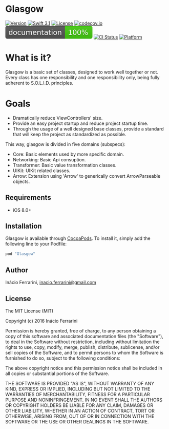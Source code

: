 # Glasgow
[![Version](https://img.shields.io/cocoapods/v/Glasgow.svg?style=flat)](http://cocoapods.org/pods/Glasgow)
[![Swift 3.1](https://img.shields.io/badge/Swift-3.1-green.svg?style=flat)](https://swift.org/)
[![License](https://img.shields.io/cocoapods/l/Glasgow.svg?style=flat)](http://cocoapods.org/pods/Glasgow)
[![codecov.io](https://codecov.io/github/inacioferrarini/Glasgow/coverage.svg?branch=master)](https://codecov.io/github/inacioferrarini/Glasgow)
[![Documentation Coverage](https://github.com/inacioferrarini/glasgow/blob/master/docs/badge.svg)](https://github.com/realm/jazzy)
[![CI Status](http://img.shields.io/travis/inacioferrarini/Glasgow.svg?style=flat)](https://travis-ci.org/inacioferrarini/Glasgow)
[![Platform](https://img.shields.io/cocoapods/p/Glasgow.svg?style=flat)](http://cocoapods.org/pods/Glasgow)


# What is it?
Glasgow is a basic set of classes, designed to work well together or not.
Every class has one responsibility and one responsibility only, being fully adherent to S.O.L.I.D. principles.

# Goals
* Dramatically reduce ViewControllers' size.
* Provide an easy project startup and reduce project startup time.
* Through the usage of a well designed base classes, provide a standard that will keep the project as standardized as possible.

This way, glasgow is divided in five domains (subspecs):
* Core: Basic elements used by more specific domain.
* Networking: Basic Api consuption.
* Transformer: Basic value transformation classes.
* UIKit: UIKit related classes.
* Arrow: Extension using 'Arrow' to generically convert ArrowParseable objects.

## Requirements
* iOS 8.0+

## Installation
Glasgow is available through [CocoaPods](http://cocoapods.org). To install
it, simply add the following line to your Podfile:

```ruby
pod "Glasgow"
```

## Author
Inácio Ferrarini, inacio.ferrarini@gmail.com

## License
The MIT License (MIT)

Copyright (c) 2016 Inácio Ferrarini

Permission is hereby granted, free of charge, to any person obtaining a copy
of this software and associated documentation files (the "Software"), to deal
in the Software without restriction, including without limitation the rights
to use, copy, modify, merge, publish, distribute, sublicense, and/or sell
copies of the Software, and to permit persons to whom the Software is
furnished to do so, subject to the following conditions:

The above copyright notice and this permission notice shall be included in all
copies or substantial portions of the Software.

THE SOFTWARE IS PROVIDED "AS IS", WITHOUT WARRANTY OF ANY KIND, EXPRESS OR
IMPLIED, INCLUDING BUT NOT LIMITED TO THE WARRANTIES OF MERCHANTABILITY,
FITNESS FOR A PARTICULAR PURPOSE AND NONINFRINGEMENT. IN NO EVENT SHALL THE
AUTHORS OR COPYRIGHT HOLDERS BE LIABLE FOR ANY CLAIM, DAMAGES OR OTHER
LIABILITY, WHETHER IN AN ACTION OF CONTRACT, TORT OR OTHERWISE, ARISING FROM,
OUT OF OR IN CONNECTION WITH THE SOFTWARE OR THE USE OR OTHER DEALINGS IN THE
SOFTWARE.
